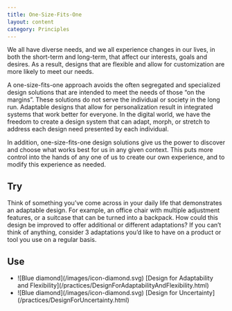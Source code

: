 ```yaml
---
title: One-Size-Fits-One
layout: content
category: Principles
---
```


We all have diverse needs, and we all experience changes in our lives, in both the short-term and long-term, that affect our interests, goals and desires. As a result, designs that are flexible and allow for customization are more likely to meet our needs.

A one-size-fits-one approach avoids the often segregated and specialized design solutions that are intended to meet the needs of those “on the margins”. These solutions do not serve the individual or society in the long run. Adaptable designs that allow for personalization result in integrated systems that work better for everyone. In the digital world, we have the freedom to create a design system that can adapt, morph, or stretch to address each design need presented by each individual.

In addition, one-size-fits-one design solutions give us the power to discover and choose what works best for us in any given context. This puts more control into the hands of any one of us to create our own experience, and to modify this experience as needed.

## Try
Think of something you’ve come across in your daily life that demonstrates an adaptable design. For example, an office chair with multiple adjustment features, or a suitcase that can be turned into a backpack. How could this design be improved to offer additional or different adaptations? If you can’t think of anything, consider 3 adaptations you’d like to have on a product or tool you use on a regular basis.

## Use
<ul class="idg-articleContentUse"><li>![Blue diamond](/images/icon-diamond.svg) [Design for Adaptability and Flexibility](/practices/DesignForAdaptabilityAndFlexibility.html)</li>
<li>![Blue diamond](/images/icon-diamond.svg) [Design for Uncertainty](/practices/DesignForUncertainty.html)</li></ul>

